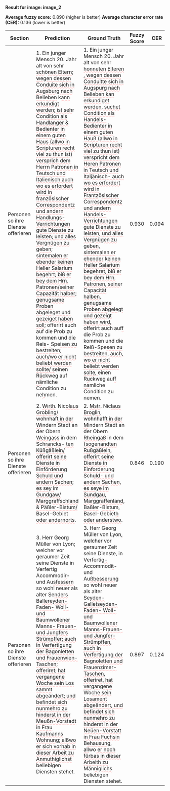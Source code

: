 **Result for image: image_2**

**Average fuzzy score:** 0.890 (higher is better)
**Average character error rate (CER):** 0.136 (lower is better)

<style>
.diff { text-decoration: underline; text-decoration-color: #ffcccc; text-decoration-style: wavy; }
</style>

| Section | Prediction | Ground Truth | Fuzzy Score | CER |
|---------|------------|--------------|-------------|-----|
| Personen so ihre Dienste offerieren | 1. Ein junger Mensch 20. Jahr alt von sehr <span class="diff">sch</span>ö<span class="diff">nen Eltern; wegen dessen</span> Co<span class="diff">nduite sich in Augsburg nach Belieben</span> k<span class="diff">ann erkun̈digt werden; ist seh</span>r C<span class="diff">ondition als Handlanger & Bedienter in einem guten Haus (allwo in Scri</span>p<span class="diff">turen recht viel zu thun ist) versprich dem Herrn</span> P<span class="diff">atronen in Teutsch und Italienisch auch wo es erfordert wird in französischer Correspondentz und andern Handlungs-Verrichtungen gute Dienste zu leisten; und alles Vergnügen zu geben; sintemalen er ebender keinen Heller Salarium begehrt; biß er bey dem Hrn. Patronen/seiner Capazität halber; genugsame Proben abgeleget und gezeiget haben soll;</span> offerirt auch auf die Prob zu kommen und die Rei<span class="diff">s</span>-<span class="diff"> </span>Spe<span class="diff">isen zu bestreiten; auch/wo er nicht beliebt werden sollte/ s</span>einen R<span class="diff">ü</span>ckweg auf<span class="diff"> nä</span>mliche Condition zu ne<span class="diff">h</span>men. | 1. Ein junger Mensch 20. Jahr alt von sehr <span class="diff">honneten Elteren , wegen dessen Conduitte sich in Augspurg nach Belieben kan erkundiget werden, suchet Condition als Handels-Bedienter in einem guten Hauß (allwo in Scripturen recht viel zu thun ist) verspricht dem Heren Patronen in Teutsch und Italjänisch- auch wo es erfordert wird in Frantz</span>ö<span class="diff">sischer</span> Co<span class="diff">rrespondentz und andern Handels- Verrichtungen gute Dienste zu leisten, und alles Vergnügen zu geben, sintemalen er ehender</span> k<span class="diff">einen Heller Salarium begehret, biß er bey dem Hrn. Patronen, seine</span>r C<span class="diff">a</span>p<span class="diff">acität halben, genugsame</span> P<span class="diff">roben abgelegt und gezeigt haben wird,</span> offerirt auch auf<span class="diff">f</span> die Prob zu kommen und die Rei<span class="diff">ß</span>-Spe<span class="diff">sen zu bestreiten, auch, wo er nicht beliebt werden solte, </span>einen R<span class="diff">u</span>ckweg auf<span class="diff">f na</span>mliche Condition zu nemen. | 0.930 | 0.094 |
| Personen so ihre Dienste offerieren | 2. <span class="diff">Wirth</span>. Nic<span class="diff">olaus Grobling/</span> wohnhaf<span class="diff">t in der W</span>indern Stadt an der Obern <span class="diff">Weingass</span> in dem Sch<span class="diff">ran</span>c<span class="diff">ks</span>-<span class="diff"> ten Küßgäßlein/ offerirt seine Dienste in Einförderung Schuld und andern Sachen; es sey i</span>m<span class="diff"> Gundgaw/ Marggraffschland & Päßler-Bistum/</span> Basel-Gebiet<span class="diff"> oder andernorts</span>. | 2. <span class="diff">Mstr</span>. Nic<span class="diff">laus Broglin,</span> wohnhaf<span class="diff">ft in der M</span>indern Stadt an der Obern <span class="diff">Rheingaß</span> in dem <span class="diff">(sogenandten Rußgäßlein, offerirt seine Dienste in Einforderung </span>Sch<span class="diff">uld- und andern Sa</span>c<span class="diff">hen, es seye im Sundgau, Marggraffenland, Baßler</span>-<span class="diff">Bistu</span>m<span class="diff">,</span> Basel-Gebiet<span class="diff">h oder anderstwo</span>. | 0.846 | 0.190 |
| Personen so ihre Dienste offerieren | 3. Herr Georg Müller von Lyon<span class="diff">;</span> welcher vor geraumer Zeit seine Dienste in Verfertig<span class="diff"> </span>Accommodi<span class="diff">r</span>- und Au<span class="diff">sfessern</span> so wohl neuer als alter Se<span class="diff">nders</span> Ba<span class="diff">llereyden- </span>F<span class="diff">aden-</span> Wo<span class="diff">ll- und</span> B<span class="diff">aum</span>wo<span class="diff">llener</span> M<span class="diff">anns- Frauen- und Jungfers Strümpffer; auch in Verfertigung der Bagonletten und Frauenwien- Taschen; offeriret; hat vergangene Woche sein Los sammt abge</span>än<span class="diff">dert; und befindet sich nunmehro zu hinderst in der Meußn-Vorstadt in Frau Kaufmanns Wohnung; alßwo er sich vorhab in dieser Arbeit zu Anmuthiglichst</span> beliebigen Diensten stehet. | 3. Herr Georg Müller von Lyon<span class="diff">,</span> welcher vor geraumer Zeit seine Dienste<span class="diff">,</span> in Verfertig<span class="diff">-</span>Accommodi<span class="diff">t</span>- und Au<span class="diff">ßbesserung</span> so wohl neuer als alter Se<span class="diff">yden- Galletseyden-Faden- Woll- und</span> Ba<span class="diff">umwollener Manns-</span>F<span class="diff">rauen- und Jungfer-Strümpffen, auch in Verfertigung der Bagnoletten und Frauenzimer-Taschen, offeriret, hat vergangene</span> Wo<span class="diff">che sein Losament abgeändert, und befindet sich nunmehro zu hinderst in der Neüen-Vorstatt in Frau Fuchsin</span> B<span class="diff">ehausung, all</span>wo<span class="diff"> er noch fürbas in dieser Arbeith zu</span> Män<span class="diff">niglichs</span> beliebigen Diensten stehet. | 0.897 | 0.124 |
